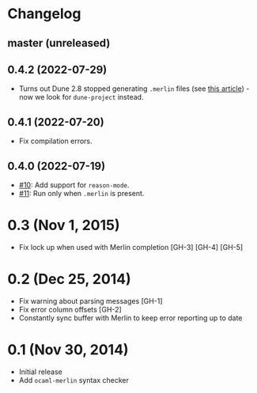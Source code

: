 # Changelog

## master (unreleased)

## 0.4.2 (2022-07-29)

- Turns out Dune 2.8 stopped generating `.merlin` files (see [this article](https://tarides.com/blog/2021-01-26-recent-and-upcoming-changes-to-merlin)) - now we look for `dune-project` instead.

## 0.4.1 (2022-07-20)

- Fix compilation errors.

## 0.4.0 (2022-07-19)

- [#10](https://github.com/flycheck/flycheck-ocaml/pull/10): Add support for `reason-mode`.
- [#11](https://github.com/flycheck/flycheck-ocaml/issues/11): Run only when `.merlin` is present.

0.3 (Nov 1, 2015)
=================

- Fix lock up when used with Merlin completion [GH-3] [GH-4] [GH-5]

0.2 (Dec 25, 2014)
==================

- Fix warning about parsing messages [GH-1]
- Fix error column offsets [GH-2]
- Constantly sync buffer with Merlin to keep error reporting up to date

0.1 (Nov 30, 2014)
==================

- Initial release
- Add `ocaml-merlin` syntax checker
